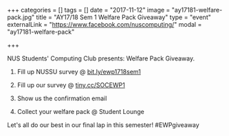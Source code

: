 +++
categories = []
tags = []
date = "2017-11-12"
image = "ay17181-welfare-pack.jpg"
title = "AY17/18 Sem 1 Welfare Pack Giveaway"
type = "event"
externalLink = "https://www.facebook.com/nuscomputing/"
modal = "ay17181-welfare-pack"

+++

NUS Students' Computing Club presents: Welfare Pack Giveaway.

1. Fill up NUSSU survey @ [bit.ly/ewp1718sem1](http://bit.ly/ewp1718sem1/)

2. Fill up our survey @ [tiny.cc/SOCEWP1](http://tiny.cc/SOCEWP1/)

3. Show us the confirmation email

4. Collect your welfare pack @ Student Lounge

Let's all do our best in our final lap in this semester! #EWPgiveaway
